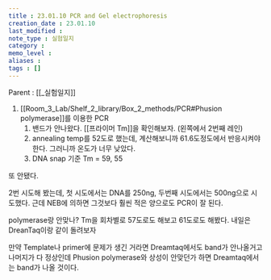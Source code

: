 ```yaml
---
title : 23.01.10 PCR and Gel electrophoresis
creation_date : 23.01.10
last_modified :
note_type : 실험일지
category :
memo_level :
aliases : 
tags : []
---
```


Parent : [[_실험일지]]


1. [[Room_3_Lab/Shelf_2_library/Box_2_methods/PCR#Phusion polymerase]]를 이용한 PCR
	1. 밴드가 안나왔다. [[프라이머 Tm]]을 확인해보자. (왼쪽에서 2번째 레인)
	2. annealing temp를 52도로 했는데, 계산해보니까 61.6도정도에서 반응시켜야 한다. 그러니까 온도가 너무 낮았다.
	3. DNA snap 기준 Tm = 59, 55

또 안됐다.

2번 시도해 봤는데, 첫 시도에서는 DNA를 250ng, 두번째 시도에서는 500ng으로 시도했다.
근데 NEB에 의하면 그것보다 훨씬 적은 양으로도 PCR이 잘 된다.

polymerase랑 안맞나?
Tm을 회차별로 57도로도 해보고 61도로도 해봤다.
내일은 DreanTaq이랑 같이 돌려보자

만약 Template나 primer에 문제가 생긴 거라면 Dreamtaq에서도 band가 안나올거고
나머지가 다 정상인데 Phusion polymerase와 상성이 안맞던가 하면 Dreamtaq에서는 band가 나올 것이다.


